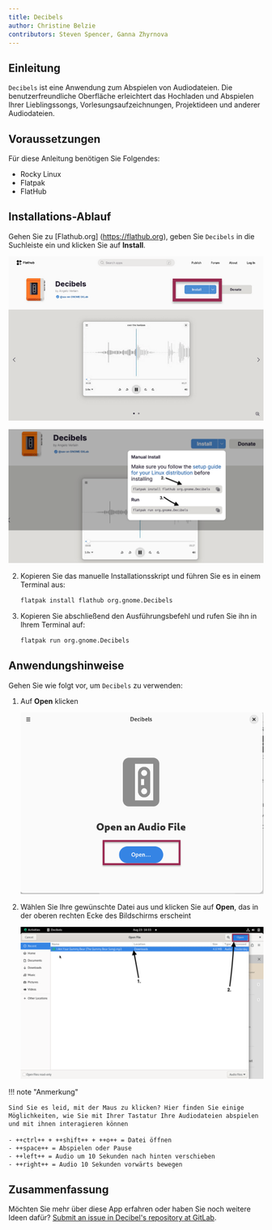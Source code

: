```yaml
---
title: Decibels
author: Christine Belzie
contributors: Steven Spencer, Ganna Zhyrnova
---
```


## Einleitung

`Decibels` ist eine Anwendung zum Abspielen von Audiodateien. Die benutzerfreundliche Oberfläche erleichtert das Hochladen und Abspielen Ihrer Lieblingssongs, Vorlesungsaufzeichnungen, Projektideen und anderer Audiodateien.

## Voraussetzungen

Für diese Anleitung benötigen Sie Folgendes:

- Rocky Linux
- Flatpak
- FlatHub

## Installations-Ablauf

Gehen Sie zu [Flathub.org] (https://flathub.org), geben Sie `Decibels` in die Suchleiste ein und klicken Sie auf **Install**.

![Screenshot of the Decibels app page on FlatHub, showing the install button being highlighted by a red rectangle](images/01_decibels.png)

![manual install script and run script](images/decibels-install.png)

2. Kopieren Sie das manuelle Installationsskript und führen Sie es in einem Terminal aus:

    ```bash
    flatpak install flathub org.gnome.Decibels
    ```

3. Kopieren Sie abschließend den Ausführungsbefehl und rufen Sie ihn in Ihrem Terminal auf:

    ```bash
    flatpak run org.gnome.Decibels
    ```

## Anwendungshinweise

Gehen Sie wie folgt vor, um `Decibels` zu verwenden:

1. Auf **Open** klicken

    ![Screenshot of Decibels' landing page with a red rectangle surrounding the blue open button](images/02_decibels.png)

2. Wählen Sie Ihre gewünschte Datei aus und klicken Sie auf **Open**, das in der oberen rechten Ecke des Bildschirms erscheint

    ![Screenshot of Decibels file selection interface with numbered arrows indicating audio file and Open button](images/03_decibels.png)

!!! note "Anmerkung"

```
Sind Sie es leid, mit der Maus zu klicken? Hier finden Sie einige Möglichkeiten, wie Sie mit Ihrer Tastatur Ihre Audiodateien abspielen und mit ihnen interagieren können

- ++ctrl++ + ++shift++ + ++o++ = Datei öffnen
- ++space++ = Abspielen oder Pause
- ++left++ = Audio um 10 Sekunden nach hinten verschieben
- ++right++ = Audio 10 Sekunden vorwärts bewegen
```

## Zusammenfassung

Möchten Sie mehr über diese App erfahren oder haben Sie noch weitere Ideen dafür? [Submit an issue in Decibel's repository at GitLab](https://gitlab.gnome.org/GNOME/Incubator/decibels/-/issues).
